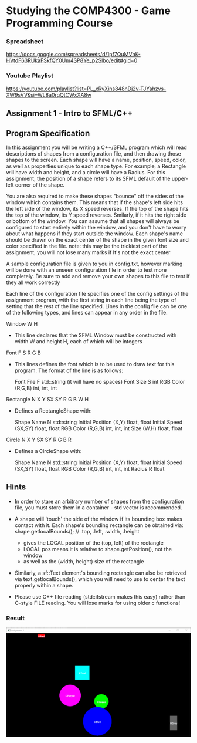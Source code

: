 # Studying the COMP4300 - Game Programming Course

### Spreadsheet

https://docs.google.com/spreadsheets/d/1pf7QuMVnK-HVtdF63RUkaFSkfQY0Um4SP8Ye_p2Slbo/edit#gid=0

### Youtube Playlist

https://youtube.com/playlist?list=PL_xRyXins848nDj2v-TJYahzvs-XW9sVV&si=WL8a0rqQtCWxXA8w

## Assignment 1 - Intro to SFML/C++

Program Specification
---------------------------------------------------------------------------------

In this assignment you will be writing a C++/SFML program which will read
descriptions of shapes from a configuration file, and then drawing those shapes
to the screen. Each shape will have a name, position, speed, color, as well as
properties unique to each shape type. For example, a Rectangle will have width
and height, and a circle will have a Radius. For this assignment, the position
of a shape refers to its SFML default of the upper-left corner of the shape.

You are also required to make these shapes "bounce" off the sides of the window
which contains them. This means that if the shape's left side hits the left side
of the window, its X speed reverses. If the top of the shape hits the top of the
window, its Y speed reverses. Smilarly, if it hits the right side or bottom of
the window. You can assume that all shapes will always be configured to start
entirely within the window, and you don't have to worry about what happens if
they start outside the window. Each shape's name should be drawn on the exact
center of the shape in the given font size and color specified in the file.
note: this may be the trickiest part of the assignment, you will not lose many
marks if It's not the exact center

A sample configuration file is given to you in config.txt, however marking will
be done with an unseen configuration file in order to test more completely. Be
sure to add and remove your own shapes to this file to test if they all work
correctly

Each line of the configuration file specifies one of the config settings of the
assignment program, with the first string in each line being the type of setting
that the rest of the line specified. Lines in the config file can be one of the
following types, and lines can appear in any order in the file.

Window W H
 - This line declares that the SFML Window must be constructed
   with width W and height H, each of which will be integers

Font F S R G B
 - This lines defines the font which is to be used to draw text for this program. 
   The format of the line is as follows:
   
   Font File           F          std::string (it will have no spaces)
   Font Size           S          int
   RGB Color           (R,G,B)    int, int, int

Rectangle N X Y SX SY R G B W H
 - Defines a RectangleShape with:

   Shape Name          N          std::string
   Initial Position    (X,Y)      float, float
   Initial Speed       (SX,SY)    float, float
   RGB Color           (R,G,B)    int, int, int
   Size                (W,H)      float, float

Circle N X Y SX SY R G B R
 - Defines a CircleShape with:
   
   Shape Name          N          std::string
   Initial Position    (X,Y)      float, float
   Initial Speed       (SX,SY)    float, float
   RGB Color           (R,G,B)    int, int, int
   Radius              R          float

Hints
---------------------------------------------------------------------------------

 - In order to stare an arbitrary number of shapes from the configuration file,
   you must store them in a container - std vector is recommended.

 - A shape will 'touch' the side of the window if its bounding box makes 
   contact with it. Each shape's bounding rectangle can be obtained via: shape.getlocalBounds(); // .top, .left, .width, .height
    - gives the LOCAL position of the (top, left) of the rectangle
    - LOCAL pos means it is relative to shape.getPosition(), not the window
    - as well as the (width, height) size of the rectangle

 - Similarly, a sf::Text element's bounding rectangle can also be
   retrieved via text.getlocalBounds(), which you will need to use to 
   center the text properly within a shape. 
   
 - Please use C++ file reading (std::ifstream makes this easy) rather 
   than C-style FILE reading. You will lose marks for using older c functions!

### Result

![Assingment 1](.github/assignment1.gif)